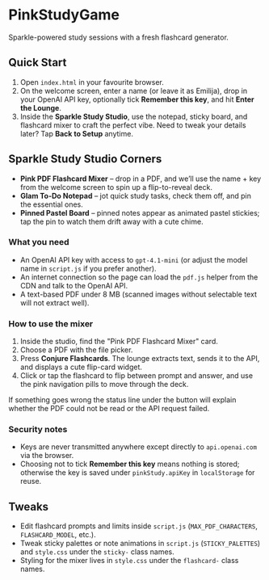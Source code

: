 # PinkStudyGame

Sparkle-powered study sessions with a fresh flashcard generator.

## Quick Start

1. Open `index.html` in your favourite browser.
2. On the welcome screen, enter a name (or leave it as Emilija), drop in your OpenAI API key, optionally tick **Remember this key**, and hit **Enter the Lounge**.
3. Inside the **Sparkle Study Studio**, use the notepad, sticky board, and flashcard mixer to craft the perfect vibe. Need to tweak your details later? Tap **Back to Setup** anytime.

## Sparkle Study Studio Corners

- **Pink PDF Flashcard Mixer** – drop in a PDF, and we’ll use the name + key from the welcome screen to spin up a flip-to-reveal deck.
- **Glam To-Do Notepad** – jot quick study tasks, check them off, and pin the essential ones.
- **Pinned Pastel Board** – pinned notes appear as animated pastel stickies; tap the pin to watch them drift away with a cute chime.

### What you need

- An OpenAI API key with access to `gpt-4.1-mini` (or adjust the model name in `script.js` if you prefer another).
- An internet connection so the page can load the `pdf.js` helper from the CDN and talk to the OpenAI API.
- A text-based PDF under 8&nbsp;MB (scanned images without selectable text will not extract well).

### How to use the mixer

1. Inside the studio, find the "Pink PDF Flashcard Mixer" card.
2. Choose a PDF with the file picker.
3. Press **Conjure Flashcards**. The lounge extracts text, sends it to the API, and displays a cute flip-card widget.
4. Click or tap the flashcard to flip between prompt and answer, and use the pink navigation pills to move through the deck.

If something goes wrong the status line under the button will explain whether the PDF could not be read or the API request failed.

### Security notes

- Keys are never transmitted anywhere except directly to `api.openai.com` via the browser.
- Choosing not to tick **Remember this key** means nothing is stored; otherwise the key is saved under `pinkStudy.apiKey` in `localStorage` for reuse.

## Tweaks

- Edit flashcard prompts and limits inside `script.js` (`MAX_PDF_CHARACTERS`, `FLASHCARD_MODEL`, etc.).
- Tweak sticky palettes or note animations in `script.js` (`STICKY_PALETTES`) and `style.css` under the `sticky-` class names.
- Styling for the mixer lives in `style.css` under the `flashcard-` class names.
